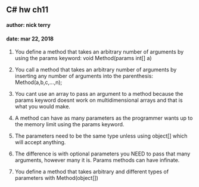 ## C# hw ch11
#### author: nick terry 
#### date: mar 22, 2018 

1. You define a method that takes an arbitrary number of arguments by using the params keyword:  void Method(params int[] a) 

2. You call a method that takes an arbitrary number of arguments by inserting any number of arguments into the parenthesis: Method(a,b,c,...,n); 

3. You cant use an array to pass an argument to a method because the params keyword doesnt work on multidimensional arrays and that is what you would make. 

4. A method can have as many parameters as the programmer wants up to the memory limit using the params keyword. 

5. The parameters need to be the same type unless using object[] which will accept anything. 

6. The difference is with optional parameters you NEED to pass that many arguments, however many it is. Params methods can have infinate. 

7. You define a method that takes arbitrary and different types of parameters with Method(object[])